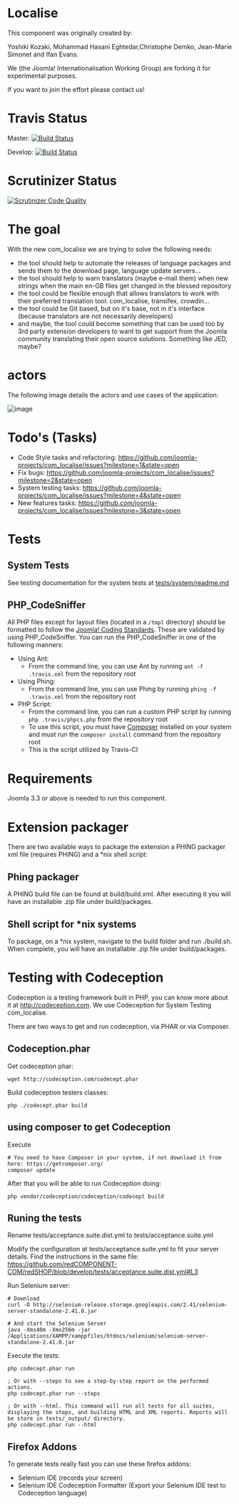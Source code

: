 Localise
========

This component was originally created by:

Yoshiki Kozaki, Mohammad Hasani Eghtedar,Christophe Demko, Jean-Marie Simonet and Ifan Evans.

We (the Joomla! Internationalisation Working Group) are forking it for experimental purposes.

If you want to join the effort please contact us!

# Travis Status
Master: [![Build Status](https://api.travis-ci.org/joomla-projects/com_localise.svg?branch=master)](https://travis-ci.org/joomla-projects/com_localise)

Develop: [![Build Status](https://travis-ci.org/joomla-projects/com_localise.svg?branch=develop)](https://travis-ci.org/joomla-projects/com_localise)

# Scrutinizer Status
[![Scrutinizer Code Quality](https://scrutinizer-ci.com/g/joomla-projects/com_localise/badges/quality-score.png?b=develop)](https://scrutinizer-ci.com/g/joomla-projects/com_localise/?branch=develop)

# The goal
With the new com_localise we are trying to solve the following needs:

* the tool should help to automate the releases of language packages and sends them to the download page, language update servers...
* the tool should help to warn translators (maybe e-mail them) when new strings when the main en-GB files get changed in the blessed repository
* the tool could be flexible enough that allows translators to work with their preferred translation tool: com_localise, transifex, crowdin...
* the tool could be Git based, but on it's base, not in it's interface (because translators are not necessarily developers)
* and maybe, the tool could become something that can be used too by 3rd party extension developers to want to get support from the Joomla community translating their open source solutions. Something like JED, maybe?

# actors
The following image details the actors and use cases of the application:

![image](https://raw.githubusercontent.com/joomla-projects/translate-joomla/master/images/structure/actors.png)



# Todo's (Tasks)
* Code Style tasks and refactoring: https://github.com/joomla-projects/com_localise/issues?milestone=1&state=open
* Fix bugs: https://github.com/joomla-projects/com_localise/issues?milestone=2&state=open
* System testing tasks: https://github.com/joomla-projects/com_localise/issues?milestone=4&state=open
* New features tasks: https://github.com/joomla-projects/com_localise/issues?milestone=3&state=open

# Tests

## System Tests
See testing documentation for the system tests at [tests/system/readme.md](./tests/system/readme.md)


## PHP_CodeSniffer
All PHP files except for layout files (located in a `/tmpl` directory) should be formatted to follow the [Joomla! Coding Standards](http://joomla.github.io/coding-standards/).  These are validated by using PHP_CodeSniffer.  You can run the PHP_CodeSniffer in one of the following manners:

* Using Ant:
    * From the command line, you can use Ant by running `ant -f .travis.xml` from the repository root
* Using Phing:
    * From the command line, you can use Phing by running `phing -f .travis.xml` from the repository root
* PHP Script:
    * From the command line, you can run a custom PHP script by running `php .travis/phpcs.php` from the repository root
    * To use this script, you must have [Composer](https://getcomposer.org/) installed on your system and must run the `composer install` command from the repository root
    * This is the script utilized by Travis-CI

# Requirements
Joomla 3.3 or above is needed to run this component.

# Extension packager
There are two available ways to package the extension a PHING packager xml file (requires PHING) and a *nix shell script:

## Phing packager

A PHING build file can be found at build/build.xml. After executing it you will have an installable .zip file under build/packages.

## Shell script for *nix systems

To package, on a *nix system, navigate to the build folder and run ./build.sh. When complete, you will have an installable .zip file under build/packages.

# Testing with Codeception

Codeception is a testing framework built in PHP, you can know more about it at http://codeception.com. We use Codeception for System Testing com_localise.

There are two ways to get and run codeception, via PHAR or via Composer.

## Codeception.phar

Get codeception phar:

```
wget http://codeception.com/codecept.phar
```
Build codeception testers classes:

```
php ./codecept.phar build
```
## using composer to get Codeception

Execute 
```
# You need to have Composer in your system, if not download it from here: https://getcomposer.org/
composer update
```
After that you will be able to run Codeception doing:

```
php vendor/codeception/codeception/codecept build
```

## Runing the tests
Rename tests/acceptance.suite.dist.yml to tests/acceptance.suite.yml

Modify the configuration at tests/acceptance.suite.yml to fit your server details. Find the instructions in the same file: https://github.com/redCOMPONENT-COM/redSHOP/blob/develop/tests/acceptance.suite.dist.yml#L3

Run Selenium server:

```
# Download
curl -O http://selenium-release.storage.googleapis.com/2.41/selenium-server-standalone-2.41.0.jar

# And start the Selenium Server
java -Xms40m -Xmx256m -jar /Applications/XAMPP/xamppfiles/htdocs/selenium/selenium-server-standalone-2.41.0.jar
```


Execute the tests:

```
php codecept.phar run

; Or with --steps to see a step-by-step report on the performed actions.
php codecept.phar run --steps

; Or with --html. This command will run all tests for all suites, displaying the steps, and building HTML and XML reports. Reports will be store in tests/_output/ directory.
php codecept.phar run --html
```

## Firefox Addons
To generate tests really fast you can use these firefox addons:

- Selenium IDE (records your screen)
- Selenium IDE Codeception Formatter (Export your Selenium IDE test to Codeception language)
